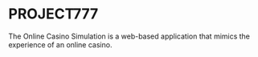 # PROJECT777
The Online Casino Simulation is a web-based application that mimics the experience of an online casino.
